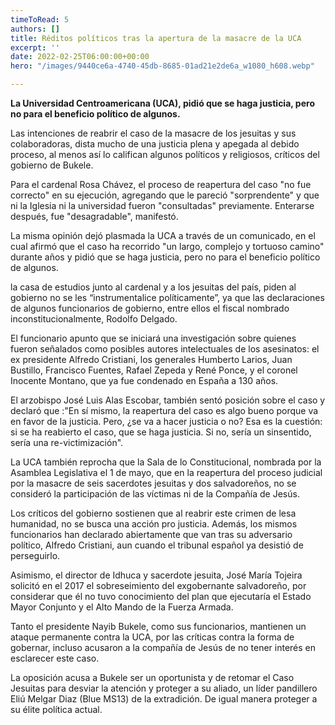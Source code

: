 ```yaml
---
timeToRead: 5
authors: []
title: Réditos políticos tras la apertura de la masacre de la UCA
excerpt: ''
date: 2022-02-25T06:00:00+00:00
hero: "/images/9440ce6a-4740-45db-8685-01ad21e2de6a_w1080_h608.webp"

---
```

**La Universidad Centroamericana (UCA), pidió que se haga justicia, pero no para el beneficio político de algunos.**

Las intenciones de reabrir el caso de la masacre de los jesuitas y sus colaboradoras, dista mucho de una justicia plena y apegada al debido proceso, al menos así lo califican algunos políticos y religiosos, críticos del gobierno de Bukele.

Para el cardenal Rosa Chávez, el proceso de reapertura del caso "no fue correcto" en su ejecución, agregando que le pareció "sorprendente" y que ni la Iglesia ni la universidad fueron "consultadas" previamente. Enterarse después, fue "desagradable", manifestó.

La misma opinión dejó plasmada la UCA a través de un comunicado, en el cual afirmó que el caso ha recorrido "un largo, complejo y tortuoso camino" durante años y pidió que se haga justicia, pero no para el beneficio político de algunos.

la casa de estudios junto al cardenal y a los jesuitas del país, piden al gobierno no se les “instrumentalice políticamente”, ya que las declaraciones de algunos funcionarios de gobierno, entre ellos el fiscal nombrado inconstitucionalmente, Rodolfo Delgado.

El funcionario apunto que se iniciará una investigación sobre quienes fueron señalados como posibles autores intelectuales de los asesinatos: el ex presidente Alfredo Cristiani, los generales Humberto Larios, Juan Bustillo, Francisco Fuentes, Rafael Zepeda y René Ponce, y el coronel Inocente Montano, que ya fue condenado en España a 130 años.

El arzobispo José Luis Alas Escobar, también sentó posición sobre el caso y declaró que :"En sí mismo, la reapertura del caso es algo bueno porque va en favor de la justicia. Pero, ¿se va a hacer justicia o no? Esa es la cuestión: si se ha reabierto el caso, que se haga justicia. Si no, sería un sinsentido, sería una re-victimización".

La UCA también reprocha que la Sala de lo Constitucional, nombrada por la Asamblea Legislativa el 1 de mayo, que en la reapertura del proceso judicial por la masacre de seis sacerdotes jesuitas y dos salvadoreños, no se consideró la participación de las víctimas ni de la Compañía de Jesús.  
   
 Los críticos del gobierno sostienen que al reabrir este crimen de lesa humanidad, no se busca una acción pro justicia. Además, los mismos funcionarios han declarado abiertamente que van tras su adversario político, Alfredo Cristiani, aun cuando el tribunal español ya desistió de perseguirlo.

Asimismo, el director de Idhuca y sacerdote jesuita, José María Tojeira solicitó en el 2017 el sobreseimiento del exgobernante salvadoreño, por considerar que él no tuvo conocimiento del plan que ejecutaría el Estado Mayor Conjunto y el Alto Mando de la Fuerza Armada.

Tanto el presidente Nayib Bukele, como sus funcionarios, mantienen un ataque permanente contra la UCA, por las críticas contra la forma de gobernar, incluso acusaron a la compañía de Jesús de no tener interés en esclarecer este caso.

La oposición acusa a Bukele ser un oportunista y de retomar el Caso Jesuitas para desviar la atención y proteger a su aliado, un líder pandillero Eliú Melgar Diaz (Blue MS13) de la extradición. De igual manera proteger a su élite política actual.